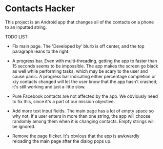 Contacts Hacker
===============

This project is an Android app that changes all of the contacts on a phone to an inputted string.

TODO LIST:
- Fix main page. The 'Developed by' blurb is off center, and the top paragraph leans to the right.

- A progress bar. Even with multi-threading, getting the app to faster than 15 seconds seems to be impossible.
The app makes the screen go black as well while performing tasks, which may be scary to the user and cause panic.
A progress bar indicating either percentage completion or x/y contacts changed will let the user know that the 
app hasn't crashed; it's still working and just a little slow.

- Pure Facebook contacts are not affected by the app. We obviously need to fix this, since it's a part of our 
mission objective.

- Add more text input fields. The main page has a lot of empty space so why not. If a user enters in more than one 
string, the app will choose randomly among them when it is changing contacts. Empty strings will be ignored.

- Remove the page flicker. It's obvious that the app is awkwardly reloading the main page after the dialog pops up.
